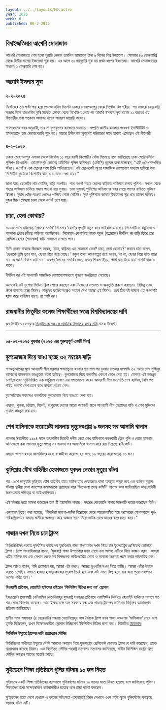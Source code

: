 ```yaml
---
layout: ../../layouts/MD.astro
year: 2025
week: 6
published: 06-2-2025
---
```

## বিশ্বইজতিমার আখেরি মোনাজাত
আখেরি মোনাজাতে শেষ হলো শুরায়ি নেজাম তাবলিগ জামাতের টানা ৬ দিনের বিশ্ব ইজতেমা। সোমবার (৩ ফেব্রুয়ারি) থেকে দ্বিতীয় ধাপের ইজতেমা শুরু হয়। এর আগে ৩১ জানুয়ারি শুরু হয় প্রথম ধাপের ইজতেমা। আখেরি মোনাজাতের মাধ্যমে ২ ফেব্রুয়ারি শেষ হয়।

## আরাবি ইসলাম সুবা
### ২-২-২০২৫ 
নিখোঁজের ৩৬ ঘণ্টা পার হয়ে গেলেও হদিস মিলেনি ঢাকার মোহাম্মদপুর থেকে নিখোঁজ কিশোরীর।
গত দোসরা ফেব্রুয়ারি সন্ধ্যার দিকে রাজধানীর কৃষি মার্কেট এলাকা থেকে নিখোঁজ হওয়ার পর আরাবি ইসলাম সুবা নামের ১১ বছরের ওই কিশোরীর বাবা গতকাল আদাবর থানায় সাধারণ ডায়েরি করেন।

গণমাধ্যমের খবর অনুযায়ী, তার মা ফুসফুসের ক্যান্সারে আক্রান্ত। সম্প্রতি জাতীয় ক্যান্সার গবেষণা ইনস্টিটিউট ও হাসপাতালে তার কেমোথেরাপি শুরু হয়। মায়ের চিকিৎসার সুবাদেই পরিবারের সাথে ঢাকায় এসেছেন এই কিশোরী।

### ৪-২-২০২৫
ঢাকার মোহাম্মদপুর এলাকা থেকে নিখোঁজ ১১ বছর বয়সী কিশোরীর খোঁজ মিলেছে বলে জানিয়েছে ঢাকা মেট্রোপলিটন পুলিশ- ডিএমপি। মোহাম্মদপুর জোনের অতিরিক্ত পুলিশ কমিশনার (এডিসি) জুয়েল রানা বলেছেন, "এটি প্রেম-সম্পর্কিত ঘটনা। নওগাঁ'র এক ছেলের সঙ্গে তিনি পালিয়েছেন। ওই ছেলেকেই মূলত সামাজিক যোগাযোগ মাধ্যমে ছড়িয়ে পড়া সিসিটিভি ফুটেজে কিশোরীর হাত ধরে যেতে দেখা যায়।"

জানা যায়, ছেলেটির নাম মোমিন, বাড়ি নওগাঁয়। পরে নওগাঁ শহরে ছেলের বাড়িতে অভিযান চালায় পুলিশ। সকাল থেকে শহরে অভিযান চালিয়ে সন্ধান পাওয়া যায় সুবার। তারা দুজনই পুলিশের অভিযানের খবর পেয়ে পাশের বাড়িতে লুকিয়ে ছিলো। সুবার খোঁজ পাওয়া গেলেও পালিয়ে গেছে মোমিন। সুবা পুলিশকে জানায় টিকটকের সূত্র ধরে তাদের পরিচয়। দুজন মিলে স্বেচ্ছায় ঢাকা থেকে নওগাঁ চলে যায়।

## চাচা, হেনা কোথায়? 
১৯৯৩ সালে মুক্তিপ্রাপ্ত ‘প্রেমের সমাধি’ সিনেমার ‘হেনা’র দৃশ্যটি নতুন করে ভাইরাল হয়েছে। সিনেমাটিতে বাপ্পারাজ ও শাবনাজ প্রধান চরিত্রে অভিনয় করেছিলেন। সিনেমার একপর্যায়ে নায়ক বকুল (বাপ্পারাজ) দীর্ঘদিন পর বাড়ি ফিরে তার প্রেমিকা হেনার (শাবনাজ) বাড়ি সাজানো দেখতে পান।

তিনি হেনার বাবাকে জিজ্ঞেস করেন, ‘চাচা, বাড়িঘর এত সাজানো কেন? চাচা, হেনা কোথায়?’ জবাবে চাচা বলেন, ‘হেনাকে তুমি ভুলে যাও, হেনার বিয়ে হয়ে গেছে।’ বকুল তখন আবেগাপ্লুত হয়ে বলেন, ‘না না, হেনার বিয়ে হতে পারে না। এ আমি বিশ্বাস করি না।’ এরপর ‘প্রেমের সমাধি ভেঙে, মনের শিকল ছিঁড়ে, পাখি যায় উড়ে যায়’ গানটি বাজতে থাকে।

দীর্ঘদিন পর এই সংলাপটি সামাজিক যোগাযোগমাধ্যমে পুনরায় জনপ্রিয়তা পেয়েছে।

অনেকেই এই দৃশ্যের ভিডিও ক্লিপ শেয়ার করছেন এবং নিজেদের মতামত ও অনুভূতি প্রকাশ করছেন। বিভিন্ন পেজ, গ্রুপে বানানো হচ্ছে মিমস। মানুষের কমেন্ট বক্সেও অহরহ দেখা যাচ্ছে এই মিমস। তবে ঠিক কী কারণে এই সংলাপটি হঠাৎ করে ভাইরাল হলো, তা স্পষ্ট নয়।


## রাজধানীর তিতুমীর কলেজ শিক্ষার্থীদের স্বতন্ত্র বিশ্ববিদ্যালয়ের দাবি
এর বিপরীতে ফেসবুকে [তিতুমীর কলেজ কে প্রাথমিক বিদ্যালয় করার দাবি](https://www.facebook.com/events/478220658457556/) নামক ইভেন্ট।  

---

### ০৫-০২-২০২৫ বুধবার (২০২৫ এর গুরুত্বপূর্ণ একটি দিন)
## বুলডোজার দিয়ে ভাঙা হচ্ছে ৩২ নম্বরের বাড়ি
গণঅভ্যুত্থানের মুখে আওয়ামী লীগ সরকার ক্ষমতাচ্যুত হওয়ার ছয় মাস পর বুধবার রাতভর ধানমন্ডি ৩২ নম্বরে শেখ মুজিবুর রহমানের বাসভবনে ভাঙচুরের ঘটনা ঘটেছে। বুলডোজার দিয়ে ভবনটির একাংশ ভেঙে দেয়া হয়। যেসময় এই ভাঙচুর চলছিল তখন পূর্বনির্ধারিত এক ভার্চুয়াল ভাষণে এর সমালোচনা করেন আওয়ামী লীগ সভাপতি শেখ হাসিনা, যিনি গত পাঁচই অগাস্ট দেশ ত্যাগ করে ভারতে আশ্রয় নেন।

বৃহস্পতিবার সকালেও ভবনটিকে বুলডোজার দিয়ে ভাঙতে দেখা যায়।

এছাড়া, খুলনা, চট্টগ্রাম, সিলেট, রংপুরসহ দেশের আরো কয়েকটি স্থানে আওয়ামী লীগ নেতাদের বাড়ি ও শেখ মুজিবের ম্যুরাল ভাঙচুর করা হয়।

## শেখ হাসিনাকে হত্যাচেষ্টা মামলায় মৃত্যুদণ্ডপ্রাপ্ত ৯ জনসহ সব আসামি খালাস

পাবনার ঈশ্বরদীতে ১৯৯৪ সালে তৎকালীন বিরোধী দলীয় নেতা শেখ হাসিনাকে বহনকারী ট্রেনে গুলি ও বোমা হামলার অভিযোগে করা মামলায় মৃত্যুদণ্ডপ্রাপ্ত নয় জনসহ সব আসামিকে খালাস করে রায় দিয়েছে হাইকোর্ট।

এছাড়া খালাস হওয়া আসামিদের মধ্যে যাবজ্জীবন কারাদণ্ড ২৫ জন, ১০ বছরের কারাদণ্ডপ্রাপ্ত ১৩ জন।

## কুমিল্লায় যৌথ বাহিনীর হেফাজতে যুবদল নেতার মৃত্যুর ঘটনা
গত ৩১শে জানুয়ারি কুমিল্লায় যৌথ বাহিনীর হাতে আটক হয়ে হেফাজতে থাকা অবস্থায় অসুস্থ হয়ে এক ব্যক্তির মৃত্যুর ঘটনায় স্থানীয় সেনা ক্যাম্পের কমান্ডারকে প্রত্যাহার করে ‘উচ্চপদস্থ তদন্ত কমিটি’ গঠনের কথা জানিয়েছিল আন্তঃবাহিনী জনসংযোগ পরিদপ্তর বা আইএসপিআর।

এই ঘটনায় হত্যা মামলা করেছেন তার স্ত্রী ইয়াসমিন নাহার। সদরের কোতয়ালি থানায় মামলাটি দায়ের করেছেন তিনি।

এজাহারে উল্লেখ করা হয়েছে, “বিবাদীরা জায়গা-জমির বিরোধের জেরে আক্রোশান্বিত হয়ে পরস্পরের যোগসাজশে পূর্ব-পরিকল্পিতভাবে আমার স্বামীকে অপহরণ করে অজ্ঞাত স্থানে নিয়ে আটক রেখে মারধর করে হত্যা করে।”


## গাজার দখল নিতে চান ট্রাম্প
ফিলিস্তিনিদের অন্যত্র পুনর্বাসিত করার পর যুদ্ধবিধ্বস্ত গাজা উপত্যকার দখল নিতে চান যুক্তরাষ্ট্রের প্রেসিডেন্ট ডোনাল্ড ট্রাম্প। ট্রাম্প সাংবাদিকদের বলেন, ‘যুক্তরাষ্ট্র গাজা উপত্যকার দখল নেবে এবং আমরা এটিকে নিয়ে কাজও করব। আমরা এটির মালিক হব এবং সেখান থেকে সব বিপজ্জনক অবিস্ফোরিত বোমা ও অন্যান্য অস্ত্রশস্ত্র ধ্বংস করার দায়দায়িত্ব নেব।’

ট্রাম্প আরও বলেন, ‘যদি প্রয়োজন হয়, আমরা এটা করব। আমরা ভূখণ্ডটির দখল নিতে যাচ্ছি। আমরা এটির উন্নয়ন করতে চলেছি। এখানে হাজার হাজার কাজের সুযোগ তৈরি হবে এবং এটা এমন কিছু হবে, যার জন্য পুরো মধ্যপ্রাচ্য অনেক গর্বিত হবে।’

**বিশ্বব্যাপী প্রতিবাদ, হোয়াইট হাউসের বাইরেও ‘ফিলিস্তিন বিক্রির জন্য নয়’ স্লোগান**

ইসরায়েলি প্রধানমন্ত্রী বেনিয়ামিন নেতানিয়াহুর যুক্তরাষ্ট্র সফরের প্রতিবাদে ওয়াশিংটন ডিসিতে হোয়াইট হাউসের সামনে শত শত লোক বিক্ষোভ করেছে। তারা ইসরায়েলে অস্ত্র সরবরাহ বন্ধ এবং গাজায় ট্রাম্পের জাতিগত নির্মূলের আকাঙ্ক্ষার প্রতিবাদ জানিয়েছে।

স্থানীয় সময় মঙ্গলবার (৪ ফেব্রুয়ারি) সন্ধ্যায় নেতানিয়েহুর সঙ্গে বৈঠকে ট্রাম্প যখন গাজা অঞ্চলের 'মালিকানা' নেবে বলে হুমকি দিচ্ছিলেন, তখন বিক্ষোভকারীরা স্লোগান দিচ্ছিলেন 'ফিলিস্তিন বিক্রির জন্য নয়'।
বিস্তারিত [ইত্তেফাক](https://www.ittefaq.com.bd/718297/)


**ফিলিস্তিন ইস্যুতে ট্রাম্পের দাবি প্রত্যাখ্যান সৌদির**

ফিলিস্তিনের স্বাধীনতা ইস্যুতে সৌদি আরবের অবস্থান নিয়ে যুক্তরাষ্ট্রের প্রেসিডেন্ট ডোনাল্ড ট্রাম্প যে দাবি করেছেন, তাকে প্রত্যাখ্যান করেছে রিয়াদ। এক বিবৃতিতে সৌদির পররাষ্ট্র মন্ত্রণালয় মন্ত্রণালয় জানিয়েছে, স্বাধীন ফিলিস্তিন রাষ্ট্রের প্রশ্নে সৌদির অবস্থান আগের মতোই আছে।


## সুইডেনে শিক্ষা প্রতিষ্ঠানে গুলির ঘটনায় ১০ জন নিহত

সুইডেনে একটি শিক্ষা প্রতিষ্ঠানের ক্যাম্পাসে গুলিবর্ষণের ঘটনায় ১০ জনের মতো নিহত হয়েছে বলে জানিয়েছে পুলিশ। নিহতদের মধ্যে সন্দেহভাজন হামলাকারীও রয়েছে বলে তারা ধারণা করছেন।

সুইডেনের মতো দেশে যেখানে এ ধরনের সহিংসতা একেবারেই বিরল সেখানে এখন পর্যন্ত স্কুলে গুলিবর্ষণের সবচেয়ে ভয়াবহ ঘটনা এটি।

